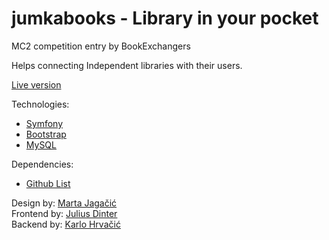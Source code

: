 # jumkabooks - Library in your pocket

MC2 competition entry by BookExchangers

Helps connecting Independent libraries with their users. 


<a href="https://jumkabooks.herokuapp.com">Live version</a><br>


Technologies: 
- <a href="https://symfony.com/">Symfony</a><br>
- <a href="https://getbootstrap.com/">Bootstrap</a>
- <a href="https://www.mysql.com/">MySQL</a>

Dependencies:
- <a href="https://github.com/karlohrvacic/jumkabooks/network/dependencies">Github List</a><br>

Design by: <a href="https://github.com/MartaJagacic">Marta Jagačić</a><br>
Frontend by: <a href="https://github.com/juliusdinter">Julius Dinter</a><br>
Backend by: <a href="https://github.com/karlohrvacic">Karlo Hrvačić</a><br>
